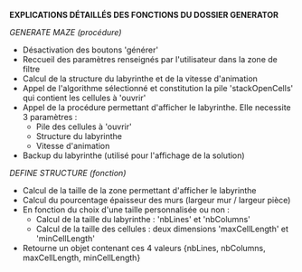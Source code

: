 **EXPLICATIONS DÉTAILLÉS DES FONCTIONS DU DOSSIER GENERATOR**

*GENERATE MAZE (procédure)*

- Désactivation des boutons 'générer'
- Reccueil des paramètres renseignés par l'utilisateur dans la zone de filtre
- Calcul de la structure du labyrinthe et de la vitesse d'animation
- Appel de l'algorithme sélectionné et constitution la pile 'stackOpenCells'
  qui contient les cellules à 'ouvrir'
- Appel de la procédure permettant d'afficher le labyrinthe. Elle necessite 3 paramètres :
    - Pile des cellules à 'ouvrir'
    - Structure du labyrinthe
    - Vitesse d'animation
- Backup du labyrinthe (utilisé pour l'affichage de la solution)


*DEFINE STRUCTURE (fonction)*

- Calcul de la taille de la zone permettant d'afficher le labyrinthe
- Calcul du pourcentage épaisseur des murs (largeur mur / largeur pièce)
- En fonction du choix d'une taille personnalisée ou non :
    - Calcul de la taille du labyrinthe : 'nbLines' et 'nbColumns'
    - Calcul de la taille des cellules : deux dimensions 'maxCellLength' et 'minCellLength'
- Retourne un objet contenant ces 4 valeurs {nbLines, nbColumns, maxCellLength, minCellLength}
